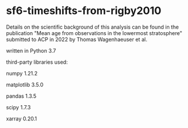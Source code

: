 # sf6-timeshifts-from-rigby2010

Details on the scientific background of this analysis can be found in the publication "Mean age from observations in the lowermost stratosphere" submitted to ACP in 2022 by Thomas Wagenhaeuser et al.

written in Python 3.7

third-party libraries used:

numpy 1.21.2

matplotlib 3.5.0

pandas 1.3.5

scipy 1.7.3

xarray 0.20.1
